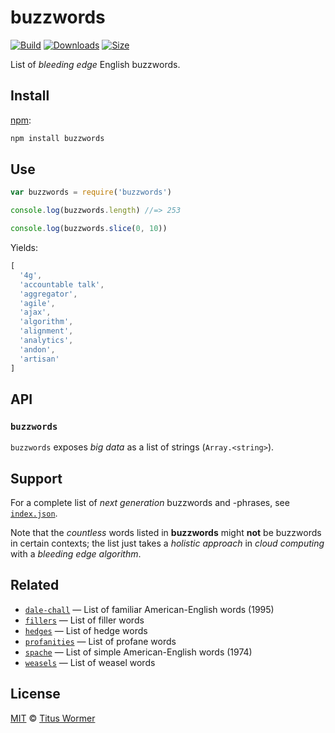 # buzzwords

[![Build][build-badge]][build]
[![Downloads][downloads-badge]][downloads]
[![Size][size-badge]][size]

List of *bleeding edge* English buzzwords.

## Install

[npm][]:

```sh
npm install buzzwords
```

## Use

```js
var buzzwords = require('buzzwords')

console.log(buzzwords.length) //=> 253

console.log(buzzwords.slice(0, 10))
```

Yields:

```js
[
  '4g',
  'accountable talk',
  'aggregator',
  'agile',
  'ajax',
  'algorithm',
  'alignment',
  'analytics',
  'andon',
  'artisan'
]
```

## API

### `buzzwords`

`buzzwords` exposes *big data* as a list of strings (`Array.<string>`).

## Support

For a complete list of *next generation* buzzwords and -phrases, see
[`index.json`][data].

Note that the *countless* words listed in **buzzwords** might **not** be
buzzwords in certain contexts; the list just takes a *holistic approach* in
*cloud computing* with a *bleeding edge* *algorithm*.

## Related

*   [`dale-chall`](https://github.com/words/dale-chall)
    — List of familiar American-English words (1995)
*   [`fillers`](https://github.com/words/fillers)
    — List of filler words
*   [`hedges`](https://github.com/words/hedges)
    — List of hedge words
*   [`profanities`](https://github.com/words/profanities)
    — List of profane words
*   [`spache`](https://github.com/words/spache)
    — List of simple American-English words (1974)
*   [`weasels`](https://github.com/words/weasels)
    — List of weasel words

## License

[MIT][license] © [Titus Wormer][author]

<!-- Definitions -->

[build-badge]: https://img.shields.io/travis/words/buzzwords.svg

[build]: https://travis-ci.org/words/buzzwords

[downloads-badge]: https://img.shields.io/npm/dm/buzzwords.svg

[downloads]: https://www.npmjs.com/package/buzzwords

[size-badge]: https://img.shields.io/bundlephobia/minzip/buzzwords.svg

[size]: https://bundlephobia.com/result?p=buzzwords

[npm]: https://docs.npmjs.com/cli/install

[license]: license

[author]: https://wooorm.com

[data]: index.json
